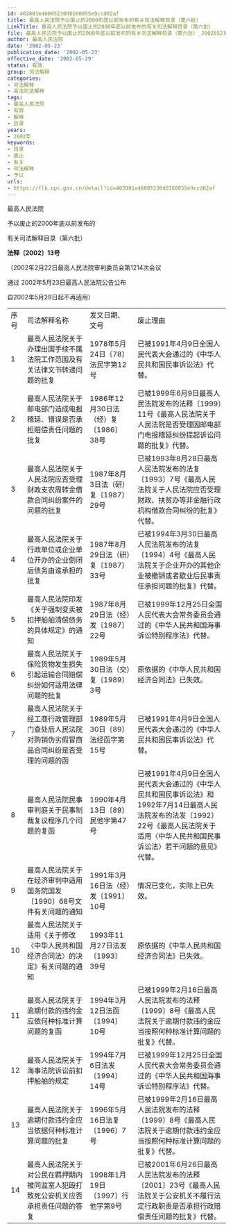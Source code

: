 ```yaml
---
id: 402881e46005230d0160055e9ccd02af
title: 最高人民法院予以废止的2000年底以前发布的有关司法解释目录（第六批）
LinkTitle: 最高人民法院予以废止的2000年底以前发布的有关司法解释目录（第六批）
file: 最高人民法院予以废止的2000年底以前发布的有关司法解释目录（第六批）_20020523_402881e46005230d0160055e9ccd02af.docx
author: 最高人民法院
date: '2002-05-23'
publication_date: '2002-05-23'
effective_date: '2002-05-29'
status: 有效
group: 司法解释
categories:
- 司法解释
- 高法司法解释
tags:
- 最高人民法院
- 有效
- 解释
- 目录
years:
- 2002年
keywords:
- 目录
- 废止
- 有关
- 司法解释
- 予以
urls:
- https://flk.npc.gov.cn/detail?id=402881e46005230d0160055e9ccd02af
---
```


最高人民法院

予以废止的2000年底以前发布的

有关司法解释目录（第六批）

**法释〔2002〕13号**

（2002年2月22日最高人民法院审判委员会第1214次会议

通过 2002年5月23日最高人民法院公告公布

自2002年5月29日起不再适用）

|  |  |  |  |
| --- | --- | --- | --- |
| 序号 | 司法解释名称 | 发文日期、文号 | 废止理由 |
| 1 | 最高人民法院关于办理出国手续不属法院工作范围及有关法律文书转递问题的批复 | 1978年5月24日〔78〕法民字第12号 | 已被1991年4月9日全国人民代表大会通过的《中华人民共和国民事诉讼法》代替。 |
| 2 | 最高人民法院关于邮电部门造成电报稽延、错误是否承担赔偿责任问题的批复 | 1986年12月30日法（经）复〔1986〕38号 | 已被1999年6月9日最高人民法院发布的法释〔1999〕11号《最高人民法院关于人民法院是否受理因邮电部门电报稽延纠纷提起诉讼问题的批复》代替。 |
| 3 | 最高人民法院关于人民法院应否受理财政支农周转金借款合同纠纷案件的问题的批复 | 1987年8月3日法（研）复〔1987〕29号 | 已被1993年8月28日最高人民法院发布的法复〔1993〕7号《最高人民法院关于人民法院应否受理财政、扶贫办等非金融行政机构借款合同纠纷的批复》代替。 |
| 4 | 最高人民法院关于行政单位或企业单位开办的企业倒闭后债务由谁承担的批复 | 1987年8月29日法（研）复〔1987〕33号 | 已被1994年3月30日最高人民法院发布的法复〔1994〕4号《最高人民法院关于企业开办的其他企业被撤销或者歇业后民事责任承担问题的批复》代替。 |
| 5 | 最高人民法院印发《关于强制变卖被扣押船舶清偿债务的具体规定》的通知 | 1987年8月29日法（经）发〔1987〕22号 | 已被1999年12月25日全国人民代表大会常务委员会通过的《中华人民共和国海事诉讼特别程序法》代替。 |
| 6 | 最高人民法院关于保险货物发生损失引起运输合同赔偿纠纷如何适用法律问题的批复 | 1989年5月30日法（交）复〔1989〕3号 | 原依据的《中华人民共和国经济合同法》已失效。 |
| 7 | 最高人民法院关于经工商行政管理部门查处后人民法院对购销伪劣假冒商品合同纠纷是否受理的问题的函 | 1989年5月30日〔89〕法经函字第15号 | 已被1991年4月9日全国人民代表大会通过的《中华人民共和国民事诉讼法》代替。 |
| 8 | 最高人民法院民事审判庭关于民事制裁复议程序几个问题的复函 | 1990年4月13日〔89〕民他字第47号 | 已被1991年4月9日全国人民代表大会通过的《中华人民共和国民事诉讼法》和1992年7月14日最高人民法院发布的法发〔1992〕22号《最高人民法院关于适用〈中华人民共和国民事诉讼法〉若干问题的意见》代替。 |
| 9 | 最高人民法院关于在经济审判中适用国务院国发〔1990〕68号文件有关问题的通知 | 1991年3月16日法（经）发〔1991〕10号 | 情况已变化，实际上已失效。 |
| 10 | 最高人民法院关于适用《关于修改〈中华人民共和国经济合同法〉的决定》有关问题的通知 | 1993年11月27日法发〔1993〕39号 | 原依据的《中华人民共和国经济合同法》已失效。 |
| 11 | 最高人民法院关于逾期付款的违约金应依何种标准计算问题的复函 | 1994年3月12日法函〔1994〕10号 | 已被1999年2月16日最高人民法院发布的法释〔1999〕8号《最高人民法院关于逾期付款违约金应当按照何种标准计算问题的批复》代替。 |
| 12 | 最高人民法院关于海事法院诉讼前扣押船舶的规定 | 1994年7月6日法发〔1994〕14号 | 已被1999年12月25日全国人民代表大会常务委员会通过的《中华人民共和国海事诉讼特别程序法》代替。 |
| 13 | 最高人民法院关于逾期付款违约金应当依据何种标准计算问题的批复 | 1996年5月16日法复〔1996〕7号 | 已被1999年2月16日最高人民法院发布的法释〔1999〕8号《最高人民法院关于逾期付款违约金应当按照何种标准计算问题的批复》代替。 |
| 14 | 最高人民法院关于对公民在羁押期内被同监室人犯殴打致死公安机关应否承担责任问题的答复 | 1998年1月19日〔1997〕行他字第9号 | 已被2001年6月26日最高人民法院发布的法释〔2001〕23号《最高人民法院关于公安机关不履行法定行政职责是否承担行政赔偿责任问题的批复》代替。 |
